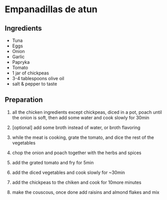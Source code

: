 # Empanadillas de atun

## Ingredients

- Tuna
- Eggs
- Onion
- Garlic
- Papryka
- Tomato
- 1 jar of chickpeas
- 3-4 tablespoons olive oil
- salt & pepper to taste


## Preparation

1. all the chicken ingredients except chickpeas, diced in a pot, poach until the onion is soft, then add some water and cook slowly for 30min  
2. [optional] add some broth instead of water, or broth flavoring

3. while the meat is cooking, grate the tomato, and dice the rest of the vegetables
4. chop the onion and poach together with the herbs and spices
5. add the grated tomato and fry for 5min
6. add the diced vegetables and cook slowly for ~30min
7. add the chickpeas to the chiken and cook for 10more minutes
8. make the couscous, once done add raisins and almond flakes and mix
